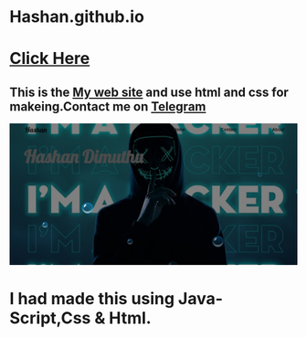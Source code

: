 # Hashan.github.io

# <a href="https://hashandimuthu.github.io/Hashan.github.io/"> Click Here </a>

## This is the <a href="https://hashandimuthu.github.io/Hashan.github.io/">My web site</a> and use html and css for makeing.Contact me on <a href="https://t.me/HashanDimuthu/">Telegram</a><br>

<a href="https://hashandimuthu.github.io/Hashan.github.io/"><img src="https://raw.githubusercontent.com/HashanDimuthu/Hashan.github.io/main/Web.jpg"></a>

# I had made this using Java-Script,Css & Html.



